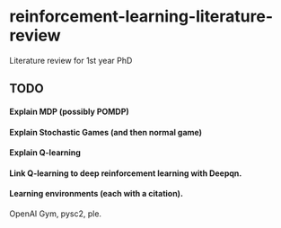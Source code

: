 # reinforcement-learning-literature-review
Literature review for 1st year PhD

## TODO
#### Explain MDP (possibly POMDP)
#### Explain Stochastic Games (and then normal game)
#### Explain Q-learning
#### Link Q-learning to deep reinforcement learning with Deepqn.

#### Learning environments (each with a citation).
OpenAI Gym, pysc2, ple.
